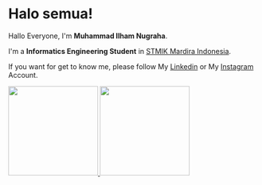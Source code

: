 # Halo semua! 

Hallo Everyone, I'm **Muhammad Ilham Nugraha**.

I'm a **Informatics Engineering Student** in [STMIK Mardira Indonesia](https://stmik-mi.ac.id/).

If you want for get to know me, please follow My [Linkedin](https://www.linkedin.com/in/hamnug/) or My [Instagram](https://www.instagram.com/hamnug) Account.

<p align="left">
<a href="https://github.com/hamnug">
  <img height="180em" src="https://github-readme-stats-eight-theta.vercel.app/api?username=hamnug&show_icons=true&theme=algolia&include_all_commits=true&count_private=true"/>
  <img height="180em" src="https://github-readme-stats-eight-theta.vercel.app/api/top-langs/?username=hamnug&layout=compact&langs_count=8&theme=algolia"/>
</a>
</p>
